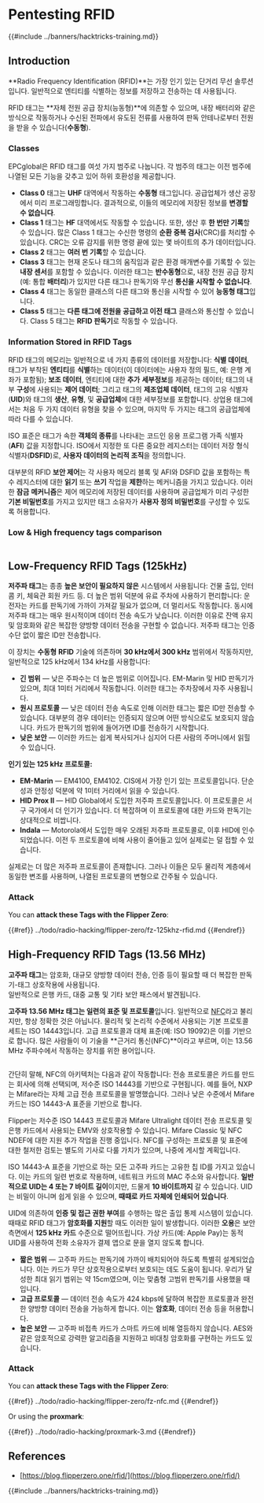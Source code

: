 # Pentesting RFID

{{#include ../banners/hacktricks-training.md}}

## Introduction

**Radio Frequency Identification (RFID)**는 가장 인기 있는 단거리 무선 솔루션입니다. 일반적으로 엔티티를 식별하는 정보를 저장하고 전송하는 데 사용됩니다.

RFID 태그는 **자체 전원 공급 장치(능동형)**에 의존할 수 있으며, 내장 배터리와 같은 방식으로 작동하거나 수신된 전파에서 유도된 전류를 사용하여 판독 안테나로부터 전원을 받을 수 있습니다(**수동형**).

### Classes

EPCglobal은 RFID 태그를 여섯 가지 범주로 나눕니다. 각 범주의 태그는 이전 범주에 나열된 모든 기능을 갖추고 있어 하위 호환성을 제공합니다.

- **Class 0** 태그는 **UHF** 대역에서 작동하는 **수동형** 태그입니다. 공급업체가 생산 공장에서 미리 프로그래밍합니다. 결과적으로, 이들의 메모리에 저장된 정보를 **변경할 수 없습니다**.
- **Class 1** 태그는 **HF** 대역에서도 작동할 수 있습니다. 또한, 생산 후 **한 번만 기록**할 수 있습니다. 많은 Class 1 태그는 수신한 명령의 **순환 중복 검사**(CRC)를 처리할 수 있습니다. CRC는 오류 감지를 위한 명령 끝에 있는 몇 바이트의 추가 데이터입니다.
- **Class 2** 태그는 **여러 번 기록**할 수 있습니다.
- **Class 3** 태그는 현재 온도나 태그의 움직임과 같은 환경 매개변수를 기록할 수 있는 **내장 센서**를 포함할 수 있습니다. 이러한 태그는 **반수동형**으로, 내장 전원 공급 장치(예: 통합 **배터리**)가 있지만 다른 태그나 판독기와 무선 **통신을 시작할 수 없습니다**.
- **Class 4** 태그는 동일한 클래스의 다른 태그와 통신을 시작할 수 있어 **능동형 태그**입니다.
- **Class 5** 태그는 **다른 태그에 전원을 공급하고 이전 태그** 클래스와 통신할 수 있습니다. Class 5 태그는 **RFID 판독기**로 작동할 수 있습니다.

### Information Stored in RFID Tags

RFID 태그의 메모리는 일반적으로 네 가지 종류의 데이터를 저장합니다: **식별 데이터**, 태그가 부착된 **엔티티**를 **식별**하는 데이터(이 데이터에는 사용자 정의 필드, 예: 은행 계좌가 포함됨); **보조 데이터**, 엔티티에 대한 **추가** **세부정보**를 제공하는 데이터; 태그의 내부 **구성**에 사용되는 **제어 데이터**; 그리고 태그의 **제조업체 데이터**, 태그의 고유 식별자(**UID**)와 태그의 **생산**, **유형**, 및 **공급업체**에 대한 세부정보를 포함합니다. 상업용 태그에서는 처음 두 가지 데이터 유형을 찾을 수 있으며, 마지막 두 가지는 태그의 공급업체에 따라 다를 수 있습니다.

ISO 표준은 태그가 속한 **객체의 종류**를 나타내는 코드인 응용 프로그램 가족 식별자(**AFI**) 값을 지정합니다. ISO에서 지정한 또 다른 중요한 레지스터는 데이터 저장 형식 식별자(**DSFID**)로, **사용자 데이터의 논리적 조직**을 정의합니다.

대부분의 RFID **보안 제어**는 각 사용자 메모리 블록 및 AFI와 DSFID 값을 포함하는 특수 레지스터에 대한 **읽기** 또는 **쓰기** 작업을 **제한**하는 메커니즘을 가지고 있습니다. 이러한 **잠금** **메커니즘**은 제어 메모리에 저장된 데이터를 사용하며 공급업체가 미리 구성한 **기본 비밀번호**를 가지고 있지만 태그 소유자가 **사용자 정의 비밀번호**를 구성할 수 있도록 허용합니다.

### Low & High frequency tags comparison

<figure><img src="../images/image (27).png" alt=""><figcaption></figcaption></figure>

## Low-Frequency RFID Tags (125kHz)

**저주파 태그**는 종종 **높은 보안이 필요하지 않은** 시스템에서 사용됩니다: 건물 출입, 인터콤 키, 체육관 회원 카드 등. 더 높은 범위 덕분에 유료 주차에 사용하기 편리합니다: 운전자는 카드를 판독기에 가까이 가져갈 필요가 없으며, 더 멀리서도 작동합니다. 동시에 저주파 태그는 매우 원시적이며 데이터 전송 속도가 낮습니다. 이러한 이유로 잔액 유지 및 암호화와 같은 복잡한 양방향 데이터 전송을 구현할 수 없습니다. 저주파 태그는 인증 수단 없이 짧은 ID만 전송합니다.

이 장치는 **수동형** **RFID** 기술에 의존하며 **30 kHz에서 300 kHz** 범위에서 작동하지만, 일반적으로 125 kHz에서 134 kHz를 사용합니다:

- **긴 범위** — 낮은 주파수는 더 높은 범위로 이어집니다. EM-Marin 및 HID 판독기가 있으며, 최대 1미터 거리에서 작동합니다. 이러한 태그는 주차장에서 자주 사용됩니다.
- **원시 프로토콜** — 낮은 데이터 전송 속도로 인해 이러한 태그는 짧은 ID만 전송할 수 있습니다. 대부분의 경우 데이터는 인증되지 않으며 어떤 방식으로도 보호되지 않습니다. 카드가 판독기의 범위에 들어가면 ID를 전송하기 시작합니다.
- **낮은 보안** — 이러한 카드는 쉽게 복사되거나 심지어 다른 사람의 주머니에서 읽힐 수 있습니다.

**인기 있는 125 kHz 프로토콜:**

- **EM-Marin** — EM4100, EM4102. CIS에서 가장 인기 있는 프로토콜입니다. 단순성과 안정성 덕분에 약 1미터 거리에서 읽을 수 있습니다.
- **HID Prox II** — HID Global에서 도입한 저주파 프로토콜입니다. 이 프로토콜은 서구 국가에서 더 인기가 있습니다. 더 복잡하며 이 프로토콜에 대한 카드와 판독기는 상대적으로 비쌉니다.
- **Indala** — Motorola에서 도입한 매우 오래된 저주파 프로토콜로, 이후 HID에 인수되었습니다. 이전 두 프로토콜에 비해 사용이 줄어들고 있어 실제로는 덜 접할 수 있습니다.

실제로는 더 많은 저주파 프로토콜이 존재합니다. 그러나 이들은 모두 물리적 계층에서 동일한 변조를 사용하며, 나열된 프로토콜의 변형으로 간주될 수 있습니다.

### Attack

You can **attack these Tags with the Flipper Zero**:

{{#ref}}
../todo/radio-hacking/flipper-zero/fz-125khz-rfid.md
{{#endref}}

## High-Frequency RFID Tags (13.56 MHz)

**고주파 태그**는 암호화, 대규모 양방향 데이터 전송, 인증 등이 필요할 때 더 복잡한 판독기-태그 상호작용에 사용됩니다.\
일반적으로 은행 카드, 대중 교통 및 기타 보안 패스에서 발견됩니다.

**고주파 13.56 MHz 태그는 일련의 표준 및 프로토콜**입니다. 일반적으로 [NFC](https://nfc-forum.org/what-is-nfc/about-the-technology/)라고 불리지만, 항상 정확한 것은 아닙니다. 물리적 및 논리적 수준에서 사용되는 기본 프로토콜 세트는 ISO 14443입니다. 고급 프로토콜과 대체 표준(예: ISO 19092)은 이를 기반으로 합니다. 많은 사람들이 이 기술을 **근거리 통신(NFC)**이라고 부르며, 이는 13.56 MHz 주파수에서 작동하는 장치를 위한 용어입니다.

<figure><img src="../images/image (22).png" alt=""><figcaption></figcaption></figure>

간단히 말해, NFC의 아키텍처는 다음과 같이 작동합니다: 전송 프로토콜은 카드를 만드는 회사에 의해 선택되며, 저수준 ISO 14443를 기반으로 구현됩니다. 예를 들어, NXP는 Mifare라는 자체 고급 전송 프로토콜을 발명했습니다. 그러나 낮은 수준에서 Mifare 카드는 ISO 14443-A 표준을 기반으로 합니다.

Flipper는 저수준 ISO 14443 프로토콜과 Mifare Ultralight 데이터 전송 프로토콜 및 은행 카드에서 사용되는 EMV와 상호작용할 수 있습니다. Mifare Classic 및 NFC NDEF에 대한 지원 추가 작업을 진행 중입니다. NFC를 구성하는 프로토콜 및 표준에 대한 철저한 검토는 별도의 기사로 다룰 가치가 있으며, 나중에 게시할 계획입니다.

ISO 14443-A 표준을 기반으로 하는 모든 고주파 카드는 고유한 칩 ID를 가지고 있습니다. 이는 카드의 일련 번호로 작용하며, 네트워크 카드의 MAC 주소와 유사합니다. **일반적으로 UID는 4 또는 7 바이트 길이**이지만, 드물게 **10 바이트까지** 갈 수 있습니다. UID는 비밀이 아니며 쉽게 읽을 수 있으며, **때때로 카드 자체에 인쇄되어 있습니다**.

UID에 의존하여 **인증 및 접근 권한 부여**를 수행하는 많은 출입 통제 시스템이 있습니다. 때때로 RFID 태그가 **암호화를 지원**할 때도 이러한 일이 발생합니다. 이러한 **오용**은 보안 측면에서 **125 kHz 카드** 수준으로 떨어뜨립니다. 가상 카드(예: Apple Pay)는 동적 UID를 사용하여 전화 소유자가 결제 앱으로 문을 열지 않도록 합니다.

- **짧은 범위** — 고주파 카드는 판독기에 가까이 배치되어야 하도록 특별히 설계되었습니다. 이는 카드가 무단 상호작용으로부터 보호되는 데도 도움이 됩니다. 우리가 달성한 최대 읽기 범위는 약 15cm였으며, 이는 맞춤형 고범위 판독기를 사용했을 때입니다.
- **고급 프로토콜** — 데이터 전송 속도가 424 kbps에 달하여 복잡한 프로토콜과 완전한 양방향 데이터 전송을 가능하게 합니다. 이는 **암호화**, 데이터 전송 등을 허용합니다.
- **높은 보안** — 고주파 비접촉 카드가 스마트 카드에 비해 열등하지 않습니다. AES와 같은 암호적으로 강력한 알고리즘을 지원하고 비대칭 암호화를 구현하는 카드도 있습니다.

### Attack

You can **attack these Tags with the Flipper Zero**:

{{#ref}}
../todo/radio-hacking/flipper-zero/fz-nfc.md
{{#endref}}

Or using the **proxmark**:

{{#ref}}
../todo/radio-hacking/proxmark-3.md
{{#endref}}

## References

- [https://blog.flipperzero.one/rfid/](https://blog.flipperzero.one/rfid/)

{{#include ../banners/hacktricks-training.md}}
